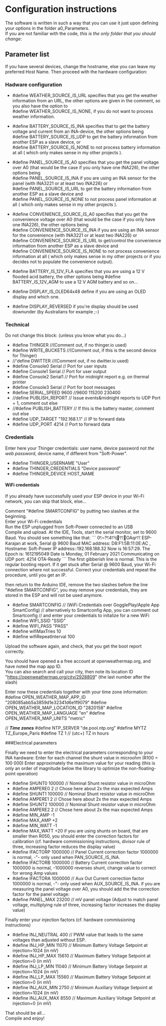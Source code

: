 # Configuration instructions
The software is written in such a way that you can use it just upon defining your options in the folder a0_Parameters.  
If you are not familiar with the code, *this is the only folder that you should change*:  

## Parameter list
If you have several devices, change the hostname, else you can leave my preferred Host Name.
Then proceed with the hardware configuration:
### Hadware configuration
- #define WEATHER_SOURCE_IS_URL specifies that you get the weather information from an URL, the other options are given in the comment, so you also have the option to  
#define WEATHER_SOURCE_IS_NONE, if you do not want to process weather information.

- #define BATTERY_SOURCE_IS_INA specifies that to get the battery voltage and current from an INA-device, the other options being  
#define BATTERY_SOURCE_IS_UDP to get the battery information from another ESP as a slave device, or  
#define BATTERY_SOURCE_IS_NONE to not process battery information at all ( which only makes sense in my other projects ).

- #define PANEL_SOURCE_IS_A0 specifies that you get the panel voltage over A0 (that would be the case if you only have one INA226), the other options being  
#define PANEL_SOURCE_IS_INA if you are using an INA sensor for the panel (with INA3221 or at least two INA226) or  
#define PANEL_SOURCE_IS_URL to get the battery information from another ESP as a slave device and  
#define PANEL_SOURCE_IS_NONE to not process panel information at all ( which only makes sense in my other projects ).  

- #define CONVENIENCE_SOURCE_IS_A0 specifies that you get the convenience voltage over A0 (that would be the case if you only have one INA226), the other options being  
#define CONVENIENCE_SOURCE_IS_INA if you are using an INA sensor for the convenience  (with INA3221 or at least two INA226) or  
#define CONVENIENCE_SOURCE_IS_URL to get/control the convenience information from another ESP as a slave device and   
#define CONVENIENCE_SOURCE_IS_NONE to not process convenience information at all ( which only makes sense in my other projects or if you decides not to populate the convenience output).  

- #define BATTERY_IS_12V_FLA specifies that you are using a 12 V flooded acid battery, the other options being #define BATTERY_IS_12V_AGM to use a 12 V AGM battery and so on...  
- #define DISPLAY_IS_OLED64x48 define if you are using an OLED display and which one.  
- #define DISPLAY_REVERSED if you're display should be used downunder (by Australians for example ;-)  

### Technical
Do not change this block: (unless you know what you do...)  
- #define THINGER            //(Comment out, if no thinger.io used)
- #define WRITE_BUCKETS      //(Comment out, if this is the second device for Thinger)
- //'define DWITTER          //(Comment out, if no dwitter.io used) 
- #define Console0 Serial    // Port for user inputs  
- #define Console1 Serial    // Port for user output
- #define Console2 Serial1   // Port for midnight report e.g. on thermal printer
- #define Console3 Serial    // Port for boot messages
- #define SERIAL_SPEED  9600 //9600  115200 230400
- //define PUBLISH_REPORT           // Issue events&midnight reports to UDP Port + 1, comment out else
- //#define PUBLISH_BATTERY         // If this is the battery master, comment out else
- #define UDP_TARGET "192.168.1.1"  // IP to forward data
- #define UDP_PORT   4214           // Port to forward data

### Credentials
Enter here your Thinger credentials: user name, device password *not the web password*, device name, if different from "Soft-Power".  
- #define THINGER_USERNAME    "User"       
- #define THINGER_CREDENTIALS "Device password"    
- #define THINGER_DEVICE HOST_NAME

#### WiFi credentials
If you already have successfully used your ESP device in your Wi-Fi network, you can skip that block, else...  

Comment "#define SMARTCONFIG" by putting two slashes at the beginning.  
Enter your Wi-Fi credentials   
Run the ESP unplugged from Soft-Power connected to an USB  
Compile and upload. 
At the IDE, Tools, start the serial monitor, set to 9600 Baud.
You should see something like that:
´´´
0⸮~?⸮4⸮Ҷ⸮⸮OAqr⸮⸮
ESP-Karajan at work,
Serial @ 9600 Baud
MAC address: D8:F1:5B:11:0E:AC , 
Hostname: Soft-Power
IP address::192.168.188.32
Now is 16:57:29. The Epoch is: 1612195049
Date is Monday, 01 February 2021
Communicating on UDP port: 4214
OTA-Ready
´´´
The first gibberish line is normal.
This is the regular booting report. If it get stuck after Serial @ 9600 Baud, your Wi-Fi connection where not successful. 
Correct your credentials and repeat the procedure, until you get an IP.  

then return to the Arduino IDE, remove the two slashes before the line "#define SMARTCONFIG", you may remove your credentials, they are stored in the ESP and will not be used anymore.  
- #define SMARTCONFIG  // (WiFi Credentials over GogglePlay/Apple App SmartConfig)
  // alternatively to Smartconfig App, you can comment out Smartconfig 
  // and enter your credentials to initalize for a new WiFi
- #define WIFI_SSID          "SSID"
- #define WIFI_PASS          "PASS"
- #define wifiMaxTries         10
- #define wifiRepeatInterval   100

Upload the software again, and check, that you get the boot report correctly.

You should have opened a a free account at openweathermap.org, and have noted the map app ID.  
You can also search and call your city, then note its location ID "https://openweathermap.org/city/2928809" (the last number after the slash)  

Enter now these credentials together with your time zone information:  
#define OPEN_WEATHER_MAP_APP_ID      "208085abb5a3859d1e32341d6e1f9079"
#define OPEN_WEATHER_MAP_LOCATION_ID "2820158"
#define OPEN_WEATHER_MAP_LANGUAGE    "en"
#define OPEN_WEATHER_MAP_UNITS       "metric"

// ***Time zones***
#define NTP_SERVER "de.pool.ntp.org"
#define MYTZ TZ_Europe_Paris
#define TZ   1                              // (utc+) TZ in hours

###Electrical parameters

Finally we need to enter the electrical parameters corresponding to your INA hardware:
Enter for each channel  the shunt value in microohm (R100 = 100 000)
Enter approximately the maximum value for your reading (this is only an order of magnitude below the library to optimize the non-floating-point operation)
- #define SHUNT0   100000    // Nominal Shunt resistor value in microOhm
- #define AMPERE0   2        // Chose here about 2x the max expected Amps
- #define SHUNT1   100000    // Nominal Shunt resistor value in microOhm
- #define AMPERE1   2        // Chose here about 2x the max expected Amps 
- #define SHUNT2   100000    // Nominal Shunt resistor value in microOhm
- #define AMPERE2   2        // Chose here about 2x the max expected Amps  
- #define MIN_AMP  -1       
- #define MAX_AMP  +2
- #define MIN_WATT -1
- #define MAX_WATT +20
if you are using shunts on board, that are smaller then R050, you should enter the correction factors for calibration (cf. hardware commissioning instructions, divisor rule of three, increasing factor reduces the display value)
- #define IFACTORP  1000000   // Panel Current correction factor 1000000 is normal,   -"- only used when PAN_SOURCE_IS_INA.
- #define IFACTORB  1000000   // Battery Current correction factor 1000000 is normal,  -1000000 reverses shunt, change value to correct for wrong Amp values  
- #define IFACTORA  1000000   // Aux Out Current correction factor 1000000 is normal,   -"- only used when AUX_SOURCE_IS_INA.
if you are measuring the panel voltage over A0, you should add the the correction factor for the panel voltage:  
- #define PANEL_MAX 23200     // mV panel voltage  (Adjust to match panel voltage, multiplying rule of three, increasing factor increases the display value)

Finally enter your injection factors (cf. hardware commissioning instructions)  
- #define INJ_NEUTRAL 400     //   PWM value that leads to the same voltages than adjusted without ESP.
- #define INJ_HP_MIN  11070   //   Minimum Battery Voltage Setpoint at injection=1024 (in mV)
- #define INJ_HP_MAX  15610   //   Maximum Battery Voltage Setpoint at injection=0  (in mV)
- #define INJ_LP_MIN  11040   //   Minimum Battery Voltage Setpoint at injection=1024 (in mV)
- #define INJ_LP_MAX  15560   //   Maximum Battery Voltage Setpoint at injection=0 (in mV)
- #define INJ_AUX_MIN  2750   //   Minimum Auxiliary Voltage Setpoint at injection=1024 (in mV)
- #define INJ_AUX_MAX  8550   //   Maximum Auxiliary Voltage Setpoint at injection=0 (in mV)

That should be all...  
Compile and enjoy!

